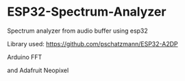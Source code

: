 # ESP32-Spectrum-Analyzer
Spectrum analyzer from audio buffer using esp32

Library used: https://github.com/pschatzmann/ESP32-A2DP 

Arduino FFT

and Adafruit Neopixel
